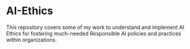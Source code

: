# AI-Ethics
This repository covers some of my work to understand and implement AI Ethics for fostering much-needed Responsible AI policies and practices within organizations.
